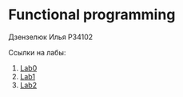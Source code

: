# Functional programming

Дзензелюк Илья P34102

Ссылки на лабы:

1. [Lab0](Lab0/README.md)
2. [Lab1](Lab1/README.md)
3. [Lab2](Lab2/README.md)
